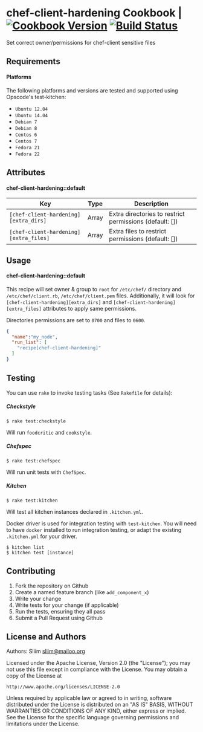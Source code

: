 # chef-client-hardening Cookbook | [![Cookbook Version](https://img.shields.io/cookbook/v/chef-client-hardening.svg)](https://community.opscode.com/cookbooks/chef-client-hardening) [![Build Status](https://travis-ci.org/sliim-cookbooks/chef-client-hardening.svg?branch=master)](https://travis-ci.org/sliim-cookbooks/chef-client-hardening) 

Set correct owner/permissions for chef-client sensitive files

## Requirements

#### Platforms
The following platforms and versions are tested and supported using Opscode's test-kitchen:
- `Ubuntu 12.04`
- `Ubuntu 14.04`
- `Debian 7`
- `Debian 8`
- `Centos 6`
- `Centos 7`
- `Fedora 21`
- `Fedora 22`

## Attributes

#### chef-client-hardening::default
|               Key                      |  Type |                 Description                             |
| -------------------------------------- | ----- | ------------------------------------------------------- |
| `[chef-client-hardening][extra_dirs]`  | Array | Extra directories to restrict permissions (default: []) |
| `[chef-client-hardening][extra_files]` | Array | Extra files to restrict permissions (default: [])       |

## Usage

#### chef-client-hardening::default

This recipe will set owner & group to `root` for `/etc/chef/` directory and `/etc/chef/client.rb`, `/etc/chef/client.pem` files.
Additionally, it will look for `[chef-client-hardening][extra_dirs]` and `[chef-client-hardening][extra_files]` attributes to apply
same permissions.

Directories permissions are set to `0700` and files to `0600`.

```json
{
  "name":"my_node",
  "run_list": [
    "recipe[chef-client-hardening]"
  ]
}
```

## Testing

You can use `rake` to invoke testing tasks (See `Rakefile` for details):

##### Checkstyle
```
$ rake test:checkstyle
```

Will run `foodcritic` and `cookstyle`.

##### Chefspec
```
$ rake test:chefspec
```

Will run unit tests with `ChefSpec`.

##### Kitchen
```
$ rake test:kitchen
```

Will test all kitchen instances declared in `.kitchen.yml`.

Docker driver is used for integration testing with `test-kitchen`. You will need to have `docker` installed to run integration testing, or adapt the existing `.kitchen.yml` for your driver.

```
$ kitchen list
$ kitchen test [instance]
```

## Contributing

1. Fork the repository on Github
2. Create a named feature branch (like `add_component_x`)
3. Write your change
4. Write tests for your change (if applicable)
5. Run the tests, ensuring they all pass
6. Submit a Pull Request using Github

## License and Authors

Authors: Sliim <sliim@mailoo.org>

Licensed under the Apache License, Version 2.0 (the "License"); you may not use this file except in compliance with the License. You may obtain a copy of the License at

    http://www.apache.org/licenses/LICENSE-2.0

Unless required by applicable law or agreed to in writing, software distributed under the License is distributed on an "AS IS" BASIS, WITHOUT WARRANTIES OR CONDITIONS OF ANY KIND, either express or implied. See the License for the specific language governing permissions and limitations under the License.

